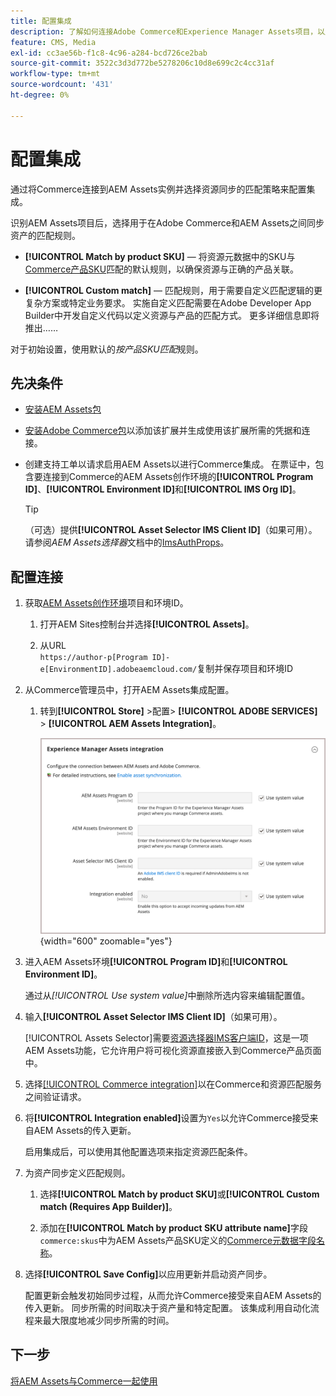 ```yaml
---
title: 配置集成
description: 了解如何连接Adobe Commerce和Experience Manager Assets项目，以启用这两个系统之间的资源同步。
feature: CMS, Media
exl-id: cc3ae56b-f1c8-4c96-a284-bcd726ce2bab
source-git-commit: 3522c3d3d772be5278206c10d8e699c2c4cc31af
workflow-type: tm+mt
source-wordcount: '431'
ht-degree: 0%

---
```


# 配置集成

通过将Commerce连接到AEM Assets实例并选择资源同步的匹配策略来配置集成。

识别AEM Assets项目后，选择用于在Adobe Commerce和AEM Assets之间同步资产的匹配规则。

- **[!UICONTROL Match by product SKU]** — 将资源元数据中的SKU与[Commerce产品SKU](https://experienceleague.adobe.com/en/docs/commerce-operations/implementation-playbook/glossary#sku)匹配的默认规则，以确保资源与正确的产品关联。

- **[!UICONTROL Custom match]** — 匹配规则，用于需要自定义匹配逻辑的更复杂方案或特定业务要求。 实施自定义匹配需要在Adobe Developer App Builder中开发自定义代码以定义资源与产品的匹配方式。 更多详细信息即将推出……

对于初始设置，使用默认的&#x200B;*按产品SKU匹配*&#x200B;规则。

## 先决条件

- [安装AEM Assets包](aem-assets-configure-aem.md)

- [安装Adobe Commerce包](aem-assets-configure-commerce.md)以添加该扩展并生成使用该扩展所需的凭据和连接。

- 创建支持工单以请求启用AEM Assets以进行Commerce集成。 在票证中，包含要连接到Commerce的AEM Assets创作环境的&#x200B;**[!UICONTROL Program ID]**、**[!UICONTROL Environment ID]**&#x200B;和&#x200B;**[!UICONTROL IMS Org ID]**。

  >[!TIP]
  >
  > （可选）提供&#x200B;**[!UICONTROL Asset Selector IMS Client ID]**（如果可用）。 请参阅&#x200B;*AEM Assets选择器*&#x200B;文档中的[ImsAuthProps](https://experienceleague.adobe.com/en/docs/experience-manager-cloud-service/content/assets/manage/asset-selector/asset-selector-integration/integrate-asset-selector-adobe-app)。

## 配置连接

1. 获取[AEM Assets创作环境](https://experienceleague.adobe.com/en/docs/experience-manager-cloud-service/content/sites/authoring/quick-start)项目和环境ID。

   1. 打开AEM Sites控制台并选择&#x200B;**[!UICONTROL Assets]**。

   1. 从URL <br>`https://author-p[Program ID]-e[EnvironmentID].adobeaemcloud.com/`复制并保存项目和环境ID
1. 从Commerce管理员中，打开AEM Assets集成配置。

   1. 转到&#x200B;**[!UICONTROL Store]** >配置> **[!UICONTROL ADOBE SERVICES]** > **[!UICONTROL AEM Assets Integration]**。

      ![AEM Assets集成启用该集成](assets/aem-assets-integration-enable-config.png){width="600" zoomable="yes"}

1. 进入AEM Assets环境&#x200B;**[!UICONTROL Program ID]**&#x200B;和&#x200B;**[!UICONTROL Environment ID]**。

   通过从&#x200B;*[!UICONTROL Use system value]*&#x200B;中删除所选内容来编辑配置值。

1. 输入&#x200B;**[!UICONTROL Asset Selector IMS Client ID]**（如果可用）。

   [!UICONTROL Assets Selector]需要[资源选择器IMS客户端ID](https://experienceleague.adobe.com/en/docs/experience-manager-cloud-service/content/assets/manage/asset-selector/asset-selector-integration/integrate-asset-selector-adobe-app#ims-auth-props)，这是一项AEM Assets功能，它允许用户将可视化资源直接嵌入到Commerce产品页面中。

1. 选择[[!UICONTROL Commerce integration]](aem-assets-configure-commerce.md#add-the-integration-to-the-commerce-environment)以在Commerce和资源匹配服务之间验证请求。

1. 将&#x200B;**[!UICONTROL Integration enabled]**&#x200B;设置为`Yes`以允许Commerce接受来自AEM Assets的传入更新。

   启用集成后，可以使用其他配置选项来指定资源匹配条件。

1. 为资产同步定义匹配规则。

   1. 选择&#x200B;**[!UICONTROL Match by product SKU]**&#x200B;或&#x200B;**[!UICONTROL Custom match (Requires App Builder)]**。

   1. 添加在&#x200B;**[!UICONTROL Match by product SKU attribute name]**&#x200B;字段`commerce:skus`中为AEM Assets产品SKU定义的[Commerce元数据字段名称](aem-assets-configure-aem.md#configure-metadata)。

1. 选择&#x200B;**[!UICONTROL Save Config]**&#x200B;以应用更新并启动资产同步。

   配置更新会触发初始同步过程，从而允许Commerce接受来自AEM Assets的传入更新。 同步所需的时间取决于资产量和特定配置。 该集成利用自动化流程来最大限度地减少同步所需的时间。

## 下一步

[将AEM Assets与Commerce一起使用](aem-assets-manage.md)
